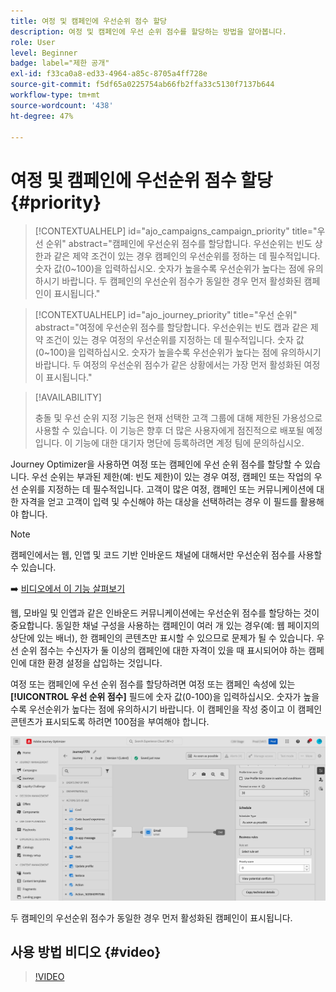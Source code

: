 ```yaml
---
title: 여정 및 캠페인에 우선순위 점수 할당
description: 여정 및 캠페인에 우선 순위 점수를 할당하는 방법을 알아봅니다.
role: User
level: Beginner
badge: label="제한 공개"
exl-id: f33ca0a8-ed33-4964-a85c-8705a4ff728e
source-git-commit: f5df65a0225754ab66fb2ffa33c5130f7137b644
workflow-type: tm+mt
source-wordcount: '438'
ht-degree: 47%

---
```


# 여정 및 캠페인에 우선순위 점수 할당 {#priority}

>[!CONTEXTUALHELP]
>id="ajo_campaigns_campaign_priority"
>title="우선 순위"
>abstract="캠페인에 우선순위 점수를 할당합니다. 우선순위는 빈도 상한과 같은 제약 조건이 있는 경우 캠페인의 우선순위를 정하는 데 필수적입니다. 숫자 값(0~100)을 입력하십시오. 숫자가 높을수록 우선순위가 높다는 점에 유의하시기 바랍니다. 두 캠페인의 우선순위 점수가 동일한 경우 먼저 활성화된 캠페인이 표시됩니다."

>[!CONTEXTUALHELP]
>id="ajo_journey_priority"
>title="우선 순위"
>abstract="여정에 우선순위 점수를 할당합니다. 우선순위는 빈도 캡과 같은 제약 조건이 있는 경우 여정의 우선순위를 지정하는 데 필수적입니다. 숫자 값(0~100)을 입력하십시오. 숫자가 높을수록 우선순위가 높다는 점에 유의하시기 바랍니다. 두 여정의 우선순위 점수가 같은 상황에서는 가장 먼저 활성화된 여정이 표시됩니다."

>[!AVAILABILITY]
>
>충돌 및 우선 순위 지정 기능은 현재 선택한 고객 그룹에 대해 제한된 가용성으로 사용할 수 있습니다. 이 기능은 향후 더 많은 사용자에게 점진적으로 배포될 예정입니다. 이 기능에 대한 대기자 명단에 등록하려면 계정 팀에 문의하십시오.

Journey Optimizer을 사용하면 여정 또는 캠페인에 우선 순위 점수를 할당할 수 있습니다. 우선 순위는 부과된 제한(예: 빈도 제한)이 있는 경우 여정, 캠페인 또는 작업의 우선 순위를 지정하는 데 필수적입니다. 고객이 많은 여정, 캠페인 또는 커뮤니케이션에 대한 자격을 얻고 고객이 입력 및 수신해야 하는 대상을 선택하려는 경우 이 필드를 활용해야 합니다.

>[!NOTE]
>
>캠페인에서는 웹, 인앱 및 코드 기반 인바운드 채널에 대해서만 우선순위 점수를 사용할 수 있습니다.

➡️ [비디오에서 이 기능 살펴보기](#video)

웹, 모바일 및 인앱과 같은 인바운드 커뮤니케이션에는 우선순위 점수를 할당하는 것이 중요합니다. 동일한 채널 구성을 사용하는 캠페인이 여러 개 있는 경우(예: 웹 페이지의 상단에 있는 배너), 한 캠페인의 콘텐츠만 표시할 수 있으므로 문제가 될 수 있습니다. 우선 순위 점수는 수신자가 둘 이상의 캠페인에 대한 자격이 있을 때 표시되어야 하는 캠페인에 대한 환경 설정을 삽입하는 것입니다.

여정 또는 캠페인에 우선 순위 점수를 할당하려면 여정 또는 캠페인 속성에 있는 **[!UICONTROL 우선 순위 점수]** 필드에 숫자 값(0-100)을 입력하십시오. 숫자가 높을수록 우선순위가 높다는 점에 유의하시기 바랍니다. 이 캠페인을 작성 중이고 이 캠페인 콘텐츠가 표시되도록 하려면 100점을 부여해야 합니다.

![](assets/priority-score.png)

두 캠페인의 우선순위 점수가 동일한 경우 먼저 활성화된 캠페인이 표시됩니다.

## 사용 방법 비디오 {#video}

>[!VIDEO](https://video.tv.adobe.com/v/3445008?quality=12&captions=kor)
